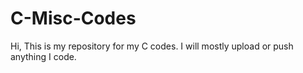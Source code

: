 # C-Misc-Codes
Hi, This is my repository for my C codes. I will mostly upload or push anything I code.
